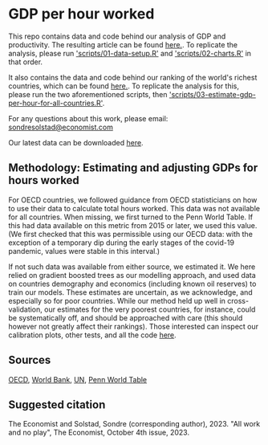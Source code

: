 # GDP per hour worked

This repo contains data and code behind our analysis of GDP and productivity. The resulting article can be found [here.](https://www.economist.com/graphic-detail/2023/10/04/productivity-has-grown-faster-in-western-europe-than-in-america). To replicate the analysis, please run ['scripts/01-data-setup.R'](scripts/01-data-setup.R) and ['scripts/02-charts.R'](scripts/02-charts.R) in that order. 

It also contains the data and code behind our ranking of the world's richest countries, which can be found [here.](https://www.economist.com). To replicate the analysis for this, please run the two aforementioned scripts, then ['scripts/03-estimate-gdp-per-hour-for-all-countries.R'](scripts/03-estimate-gdp-per-hour-for-all-countries.R).

For any questions about this work, please email: sondresolstad@economist.com

Our latest data can be downloaded [here](https://github.com/TheEconomist/the-economist-gdp-per-hour-estimates/blob/main/output-data/gdp_over_hours_worked_with_estimated_hours_worked.csv).

## Methodology: Estimating and adjusting GDPs for hours worked
For OECD countries, we followed guidance from OECD statisticians on how to use their data to calculate total hours worked. This data was not available for all countries. When missing, we first turned to the Penn World Table. If this had data available on this metric from 2015 or later, we used this value. (We first checked that this was permissible using our OECD data: with the exception of a temporary dip during the early stages of the covid-19 pandemic, values were stable in this interval.) 

If not such data was available from either source, we estimated it. We here relied on gradient boosted trees as our modelling approach, and used data on countries demography and economics (including known oil reserves) to train our models. These estimates are uncertain, as we acknowledge, and especially so for poor countries. While our method held up well in cross-validation, our estimates for the very poorest countries, for instance, could be systematically off, and should be approached with care (this should however not greatly affect their rankings). Those interested can inspect our calibration plots, other tests, and all the code [here](https://github.com/TheEconomist/the-economist-gdp-per-hour-estimates/blob/main/output-data/gdp_over_hours_worked_with_estimated_hours_worked.csv).

## Sources
[OECD](https://data.oecd.org/), [World Bank](https://data.worldbank.org/), [UN](https://population.un.org/dataportal/), [Penn World Table](https://www.rug.nl/ggdc/productivity/pwt/?lang=en)

## Suggested citation
The Economist and Solstad, Sondre (corresponding author), 2023. "All work and no play", The Economist, October 4th issue, 2023.

